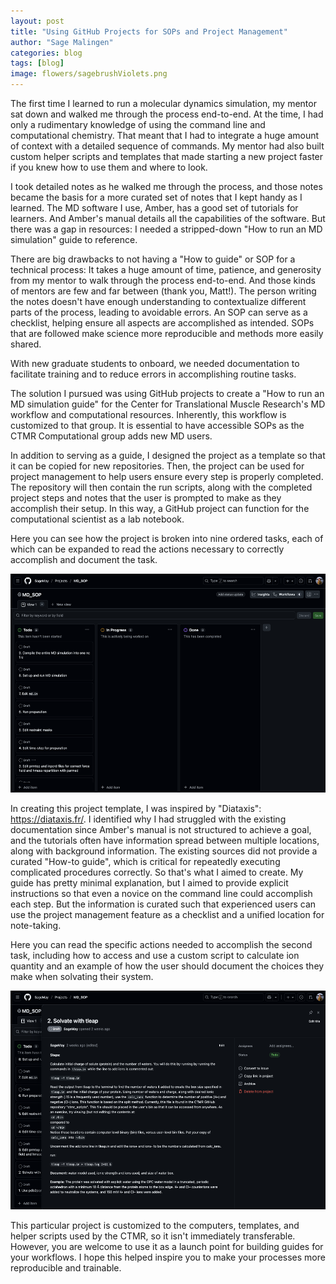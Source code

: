 ```yaml
---
layout: post
title: "Using GitHub Projects for SOPs and Project Management"
author: "Sage Malingen"
categories: blog
tags: [blog]
image: flowers/sagebrushViolets.png
---
```

<!-- Teaching someone to run a molecular dynamics simulation
-->
The first time I learned to run a molecular dynamics simulation, my mentor sat down and walked me through the process end-to-end. At the time, I had only a rudimentary knowledge of using the command line and computational chemistry. That meant that I had to integrate a huge amount of context with a detailed sequence of commands. My mentor had also built custom helper scripts and templates that made starting a new project faster if you knew how to use them and where to look.

I took detailed notes as he walked me through the process, and those notes became the basis for a more curated set of notes that I kept handy as I learned. The MD software I use, Amber, has a good set of tutorials for learners. And Amber's manual details all the capabilities of the software. But there was a gap in resources: I needed a stripped-down "How to run an MD simulation" guide to reference.

There are big drawbacks to not having a "How to guide" or SOP for a technical process:
It takes a huge amount of time, patience, and generosity from my mentor to walk through the process end-to-end. And those kinds of mentors are few and far between (thank you, Matt!).
The person writing the notes doesn't have enough understanding to contextualize different parts of the process, leading to avoidable errors.
An SOP can serve as a checklist, helping ensure all aspects are accomplished as intended.
SOPs that are followed make science more reproducible and methods more easily shared.

With new graduate students to onboard, we needed documentation to facilitate training and to reduce errors in accomplishing routine tasks.

The solution I pursued was using GitHub projects to create a "How to run an MD simulation guide" for the Center for Translational Muscle Research's MD workflow and computational resources. Inherently, this workflow is customized to that group. It is essential to have accessible SOPs as the CTMR Computational group adds new MD users.

In addition to serving as a guide, I designed the project as a template so that it can be copied for new repositories. Then, the project can be used for project management to help users ensure every step is properly completed. The repository will then contain the run scripts, along with the completed project steps and notes that the user is prompted to make as they accomplish their setup. In this way, a GitHub project can function for the computational scientist as a lab notebook.

Here you can see how the project is broken into nine ordered tasks, each of which can be expanded to read the actions necessary to correctly accomplish and document the task.

<img src="assets/img/GitHubProject/tasks.png" width="524" height="350" alt="Screen shot of a GitHub project template showing 9 tasks in the Todo column with headers indicating nature of the task." >

In creating this project template, I was inspired by "Diataxis": <a href="url">https://diataxis.fr/</a>. I identified why I had struggled with the existing documentation since Amber's manual is not structured to achieve a goal, and the tutorials often have information spread between multiple locations, along with background information. The existing sources did not provide a curated "How-to guide", which is critical for repeatedly executing complicated procedures correctly. So that's what I aimed to create. My guide has pretty minimal explanation, but I aimed to provide explicit instructions so that even a novice on the command line could accomplish each step. But the information is curated such that experienced users can use the project management feature as a checklist and a unified location for note-taking.

Here you can read the specific actions needed to accomplish the second task, including how to access and use a custom script to calculate ion quantity and an example of how the user should document the choices they make when solvating their system.

<img src="assets/img/GitHubProject/solvate.png" width="524" height="350" alt="Screen shot of a GitHub project template showing the actions needed to accomplish task 2, solvating the system." >

This particular project is customized to the computers, templates, and helper scripts used by the CTMR, so it isn't immediately transferable. However, you are welcome to use it as a launch point for building guides for your workflows. I hope this helped inspire you to make your processes more reproducible and trainable.
